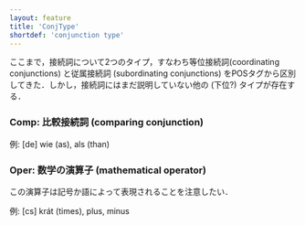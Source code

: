 ```yaml
---
layout: feature
title: 'ConjType'
shortdef: 'conjunction type'
---
```


ここまで，接続詞について2つのタイプ，すなわち等位接続詞(coordinating conjunctions) と従属接続詞 (subordinating conjunctions) をPOSタグから区別してきた．しかし，接続詞にはまだ説明していない他の (下位?) タイプが存在する．

### Comp: 比較接続詞 (comparing conjunction)

例: [de] wie (as), als (than)

### Oper: 数学の演算子 (mathematical operator)

この演算子は記号か語によって表現されることを注意したい．

例: [cs] krát (times), plus, minus


